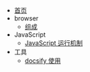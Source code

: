 - [首页](/)
- browser
  - [组成](browser/compose.md "浏览器组成")
- JavaScript
  - [JavaScript 运行机制](javascript/event-loop.md "js运行机制")
- 工具
  - [docsify 使用](docsify/guide.md "docsify")
